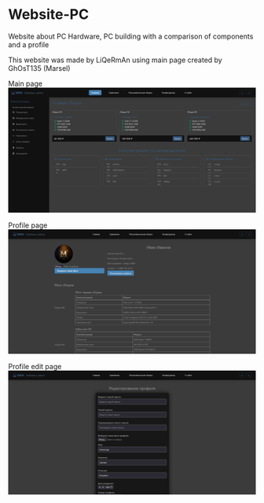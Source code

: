 # Website-PC

Website about PC Hardware, PC building with a comparison of components and a profile

This website was made by LiQeRmAn using main page created by GhOsT135 (Marsel)

Main page
![image](https://github.com/LiQeRmAn/Website-PC/blob/main/readme_images/main_page.png)

Profile page
![image](https://github.com/LiQeRmAn/Website-PC/blob/main/readme_images/profile_page.png)

Profile edit page
![image](https://github.com/LiQeRmAn/Website-PC/blob/main/readme_images/profile_edit.png)
